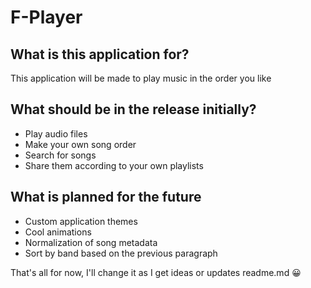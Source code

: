 # F-Player

## What is this application for?

This application will be made to play music in the order you like


## What should be in the release initially?

- Play audio files
- Make your own song order
- Search for songs
- Share them according to your own playlists


## What is planned for the future

- Custom application themes
- Cool animations
- Normalization of song metadata
- Sort by band based on the previous paragraph


That's all for now, I'll change it as I get ideas or updates readme.md :grinning: